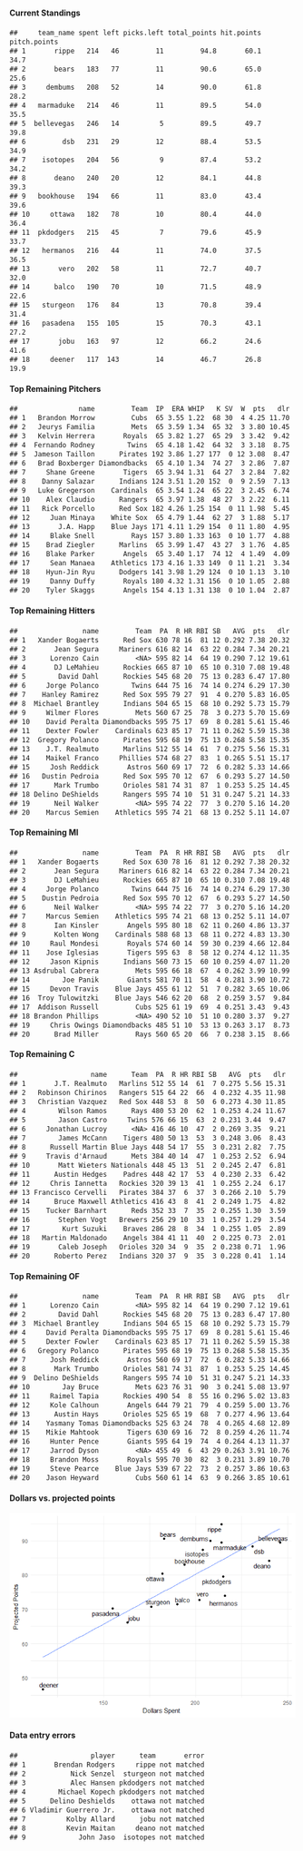 #### Current Standings

    ##     team_name spent left picks.left total_points hit.points pitch.points
    ## 1       rippe   214   46         11         94.8       60.1         34.7
    ## 2       bears   183   77         11         90.6       65.0         25.6
    ## 3     dembums   208   52         14         90.0       61.8         28.2
    ## 4   marmaduke   214   46         11         89.5       54.0         35.5
    ## 5  bellevegas   246   14          5         89.5       49.7         39.8
    ## 6         dsb   231   29         12         88.4       53.5         34.9
    ## 7    isotopes   204   56          9         87.4       53.2         34.2
    ## 8       deano   240   20         12         84.1       44.8         39.3
    ## 9   bookhouse   194   66         11         83.0       43.4         39.6
    ## 10     ottawa   182   78         10         80.4       44.0         36.4
    ## 11  pkdodgers   215   45          7         79.6       45.9         33.7
    ## 12   hermanos   216   44         11         74.0       37.5         36.5
    ## 13       vero   202   58         11         72.7       40.7         32.0
    ## 14      balco   190   70         10         71.5       48.9         22.6
    ## 15   sturgeon   176   84         13         70.8       39.4         31.4
    ## 16   pasadena   155  105         15         70.3       43.1         27.2
    ## 17       jobu   163   97         12         66.2       24.6         41.6
    ## 18     deener   117  143         14         46.7       26.8         19.9

#### Top Remaining Pitchers

    ##               name         Team  IP  ERA WHIP   K SV  W  pts   dlr
    ## 1   Brandon Morrow         Cubs  65 3.55 1.22  68 30  4 4.25 11.70
    ## 2   Jeurys Familia         Mets  65 3.59 1.34  65 32  3 3.80 10.45
    ## 3   Kelvin Herrera       Royals  65 3.82 1.27  65 29  3 3.42  9.42
    ## 4  Fernando Rodney        Twins  65 4.18 1.42  64 32  3 3.18  8.75
    ## 5  Jameson Taillon      Pirates 192 3.86 1.27 177  0 12 3.08  8.47
    ## 6   Brad Boxberger Diamondbacks  65 4.10 1.34  74 27  3 2.86  7.87
    ## 7     Shane Greene       Tigers  65 3.94 1.31  64 27  3 2.84  7.82
    ## 8    Danny Salazar      Indians 124 3.51 1.20 152  0  9 2.59  7.13
    ## 9   Luke Gregerson    Cardinals  65 3.54 1.24  65 22  3 2.45  6.74
    ## 10    Alex Claudio      Rangers  65 3.97 1.38  48 27  3 2.22  6.11
    ## 11   Rick Porcello      Red Sox 182 4.26 1.25 154  0 11 1.98  5.45
    ## 12     Juan Minaya    White Sox  65 4.79 1.44  62 27  3 1.88  5.17
    ## 13       J.A. Happ    Blue Jays 171 4.11 1.29 154  0 11 1.80  4.95
    ## 14     Blake Snell         Rays 157 3.80 1.33 163  0 10 1.77  4.88
    ## 15    Brad Ziegler      Marlins  65 3.99 1.47  43 27  3 1.76  4.85
    ## 16    Blake Parker       Angels  65 3.40 1.17  74 12  4 1.49  4.09
    ## 17     Sean Manaea    Athletics 173 4.16 1.33 149  0 11 1.21  3.34
    ## 18    Hyun-Jin Ryu      Dodgers 141 3.98 1.29 124  0 10 1.13  3.10
    ## 19     Danny Duffy       Royals 180 4.32 1.31 156  0 10 1.05  2.88
    ## 20    Tyler Skaggs       Angels 154 4.13 1.31 138  0 10 1.04  2.87

#### Top Remaining Hitters

    ##                name         Team  PA  R HR RBI SB   AVG  pts   dlr
    ## 1   Xander Bogaerts      Red Sox 630 78 16  81 12 0.292 7.38 20.32
    ## 2       Jean Segura     Mariners 616 82 14  63 22 0.284 7.34 20.21
    ## 3      Lorenzo Cain         <NA> 595 82 14  64 19 0.290 7.12 19.61
    ## 4       DJ LeMahieu      Rockies 665 87 10  65 10 0.310 7.08 19.48
    ## 5        David Dahl      Rockies 545 68 20  75 13 0.283 6.47 17.80
    ## 6     Jorge Polanco        Twins 644 75 16  74 14 0.274 6.29 17.30
    ## 7    Hanley Ramirez      Red Sox 595 79 27  91  4 0.270 5.83 16.05
    ## 8  Michael Brantley      Indians 504 65 15  68 10 0.292 5.73 15.79
    ## 9     Wilmer Flores         Mets 560 67 25  78  3 0.273 5.70 15.69
    ## 10    David Peralta Diamondbacks 595 75 17  69  8 0.281 5.61 15.46
    ## 11    Dexter Fowler    Cardinals 623 85 17  71 11 0.262 5.59 15.38
    ## 12  Gregory Polanco      Pirates 595 68 19  75 13 0.268 5.58 15.35
    ## 13    J.T. Realmuto      Marlins 512 55 14  61  7 0.275 5.56 15.31
    ## 14    Maikel Franco     Phillies 574 68 27  83  1 0.265 5.51 15.17
    ## 15     Josh Reddick       Astros 560 69 17  72  6 0.282 5.33 14.66
    ## 16   Dustin Pedroia      Red Sox 595 70 12  67  6 0.293 5.27 14.50
    ## 17      Mark Trumbo      Orioles 581 74 31  87  1 0.253 5.25 14.45
    ## 18 Delino DeShields      Rangers 595 74 10  51 31 0.247 5.21 14.33
    ## 19      Neil Walker         <NA> 595 74 22  77  3 0.270 5.16 14.20
    ## 20    Marcus Semien    Athletics 595 74 21  68 13 0.252 5.11 14.07

#### Top Remaining MI

    ##                name         Team  PA  R HR RBI SB   AVG  pts   dlr
    ## 1   Xander Bogaerts      Red Sox 630 78 16  81 12 0.292 7.38 20.32
    ## 2       Jean Segura     Mariners 616 82 14  63 22 0.284 7.34 20.21
    ## 3       DJ LeMahieu      Rockies 665 87 10  65 10 0.310 7.08 19.48
    ## 4     Jorge Polanco        Twins 644 75 16  74 14 0.274 6.29 17.30
    ## 5    Dustin Pedroia      Red Sox 595 70 12  67  6 0.293 5.27 14.50
    ## 6       Neil Walker         <NA> 595 74 22  77  3 0.270 5.16 14.20
    ## 7     Marcus Semien    Athletics 595 74 21  68 13 0.252 5.11 14.07
    ## 8       Ian Kinsler       Angels 595 80 18  62 11 0.260 4.86 13.37
    ## 9       Kolten Wong    Cardinals 588 68 13  68 11 0.272 4.83 13.30
    ## 10     Raul Mondesi       Royals 574 60 14  59 30 0.239 4.66 12.84
    ## 11    Jose Iglesias       Tigers 595 63  8  58 12 0.274 4.12 11.35
    ## 12     Jason Kipnis      Indians 560 73 15  60 10 0.259 4.07 11.20
    ## 13 Asdrubal Cabrera         Mets 595 66 18  67  4 0.262 3.99 10.99
    ## 14        Joe Panik       Giants 581 70 11  58  4 0.281 3.90 10.72
    ## 15     Devon Travis    Blue Jays 455 61 12  51  7 0.282 3.65 10.06
    ## 16  Troy Tulowitzki    Blue Jays 546 62 20  68  2 0.259 3.57  9.84
    ## 17  Addison Russell         Cubs 525 61 19  69  4 0.251 3.43  9.43
    ## 18 Brandon Phillips         <NA> 490 52 10  51 10 0.280 3.37  9.27
    ## 19     Chris Owings Diamondbacks 485 51 10  53 13 0.263 3.17  8.73
    ## 20      Brad Miller         Rays 560 65 20  66  7 0.238 3.15  8.66

#### Top Remaining C

    ##                  name      Team  PA  R HR RBI SB   AVG  pts   dlr
    ## 1       J.T. Realmuto   Marlins 512 55 14  61  7 0.275 5.56 15.31
    ## 2   Robinson Chirinos   Rangers 515 64 22  66  4 0.232 4.35 11.98
    ## 3   Christian Vazquez   Red Sox 448 53  8  50  6 0.273 4.30 11.85
    ## 4        Wilson Ramos      Rays 480 53 20  62  1 0.253 4.24 11.67
    ## 5        Jason Castro     Twins 576 66 15  63  2 0.231 3.44  9.47
    ## 6     Jonathan Lucroy      <NA> 416 46 10  47  2 0.269 3.35  9.21
    ## 7        James McCann    Tigers 480 50 13  53  3 0.248 3.06  8.43
    ## 8      Russell Martin Blue Jays 448 54 17  55  3 0.231 2.82  7.75
    ## 9     Travis d'Arnaud      Mets 384 40 14  47  1 0.253 2.52  6.94
    ## 10       Matt Wieters Nationals 448 45 13  51  2 0.245 2.47  6.81
    ## 11      Austin Hedges    Padres 448 42 17  53  4 0.230 2.33  6.42
    ## 12     Chris Iannetta   Rockies 320 39 13  41  1 0.255 2.24  6.17
    ## 13 Francisco Cervelli   Pirates 384 37  6  37  3 0.266 2.10  5.79
    ## 14      Bruce Maxwell Athletics 416 43  8  41  2 0.249 1.75  4.82
    ## 15    Tucker Barnhart      Reds 352 33  7  35  2 0.255 1.30  3.59
    ## 16       Stephen Vogt   Brewers 256 29 10  33  1 0.257 1.29  3.54
    ## 17        Kurt Suzuki    Braves 286 28  8  34  1 0.255 1.05  2.89
    ## 18   Martin Maldonado    Angels 384 41 11  40  2 0.225 0.73  2.01
    ## 19       Caleb Joseph   Orioles 320 34  9  35  2 0.238 0.71  1.96
    ## 20      Roberto Perez   Indians 320 37  9  35  3 0.228 0.41  1.14

#### Top Remaining OF

    ##                name         Team  PA  R HR RBI SB   AVG  pts   dlr
    ## 1      Lorenzo Cain         <NA> 595 82 14  64 19 0.290 7.12 19.61
    ## 2        David Dahl      Rockies 545 68 20  75 13 0.283 6.47 17.80
    ## 3  Michael Brantley      Indians 504 65 15  68 10 0.292 5.73 15.79
    ## 4     David Peralta Diamondbacks 595 75 17  69  8 0.281 5.61 15.46
    ## 5     Dexter Fowler    Cardinals 623 85 17  71 11 0.262 5.59 15.38
    ## 6   Gregory Polanco      Pirates 595 68 19  75 13 0.268 5.58 15.35
    ## 7      Josh Reddick       Astros 560 69 17  72  6 0.282 5.33 14.66
    ## 8       Mark Trumbo      Orioles 581 74 31  87  1 0.253 5.25 14.45
    ## 9  Delino DeShields      Rangers 595 74 10  51 31 0.247 5.21 14.33
    ## 10        Jay Bruce         Mets 623 76 31  90  3 0.241 5.08 13.97
    ## 11     Raimel Tapia      Rockies 490 54  8  55 16 0.296 5.02 13.83
    ## 12     Kole Calhoun       Angels 644 79 21  79  4 0.259 5.00 13.76
    ## 13      Austin Hays      Orioles 525 65 19  68  7 0.277 4.96 13.64
    ## 14    Yasmany Tomas Diamondbacks 525 63 24  78  4 0.265 4.68 12.89
    ## 15    Mikie Mahtook       Tigers 630 69 16  72  8 0.259 4.26 11.74
    ## 16     Hunter Pence       Giants 595 64 19  74  4 0.264 4.13 11.37
    ## 17     Jarrod Dyson         <NA> 455 49  6  43 29 0.263 3.91 10.76
    ## 18     Brandon Moss       Royals 595 70 30  82  3 0.231 3.89 10.70
    ## 19     Steve Pearce    Blue Jays 539 67 22  73  2 0.257 3.86 10.63
    ## 20    Jason Heyward         Cubs 560 61 14  63  9 0.266 3.85 10.61

#### Dollars vs. projected points

![](draftguide_files/figure-markdown_strict/unnamed-chunk-8-1.png)

#### Data entry errors

    ##                  player      team       error
    ## 1       Brendan Rodgers     rippe not matched
    ## 2           Nick Senzel  sturgeon not matched
    ## 3           Alec Hansen pkdodgers not matched
    ## 4        Michael Kopech pkdodgers not matched
    ## 5      Delino Deshields    ottawa not matched
    ## 6 Vladimir Guerrero Jr.    ottawa not matched
    ## 7          Kolby Allard      jobu not matched
    ## 8          Kevin Maitan     deano not matched
    ## 9             John Jaso  isotopes not matched
